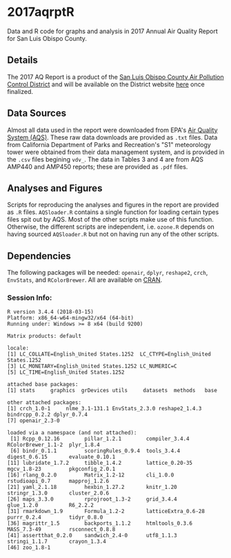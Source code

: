 # 2017aqrptR
Data and R code for graphs and analysis in 2017 Annual Air Quality Report for San Luis Obispo County.

## Details
The 2017 AQ Report is a product of the [San Luis Obispo County Air Pollution Control District](http://www.slocleanair.org/) and will be available on the District website [here](http://www.slocleanair.org/library/air-quality-reports.php) once finalized.

## Data Sources
Almost all data used in the report were downloaded from EPA's [Air Quality System (AQS)](https://www.epa.gov/aqs). These raw data downloads are provided as `.txt` files. Data from California Department of Parks and Recreation's "S1" meteorology tower were obtained from their data management system, and is provided in the `.csv` files begining `vdv_`. The data in Tables 3 and 4 are from AQS AMP440 and AMP450 reports; these are provided as `.pdf` files.

## Analyses and Figures
Scripts for reproducing the analyses and figures in the report are provided as `.R` files. `AQSloader.R` contains a single function for loading certain types files spit out by AQS. Most of the other scripts make use of this function. Otherwise, the different scripts are independent, i.e. `ozone.R` depends on having sourced `AQSloader.R` but not on having run any of the other scripts. 

## Dependencies
The following packages will be needed: `openair`, `dplyr`, `reshape2`, `crch`, `EnvStats`, and `RColorBrewer`. All are available on [CRAN](https://cran.r-project.org/).

### Session Info:
```
R version 3.4.4 (2018-03-15)
Platform: x86_64-w64-mingw32/x64 (64-bit)
Running under: Windows >= 8 x64 (build 9200)

Matrix products: default

locale:
[1] LC_COLLATE=English_United States.1252  LC_CTYPE=English_United States.1252   
[3] LC_MONETARY=English_United States.1252 LC_NUMERIC=C                          
[5] LC_TIME=English_United States.1252    

attached base packages:
[1] stats     graphics  grDevices utils     datasets  methods   base     

other attached packages:
[1] crch_1.0-1     nlme_3.1-131.1 EnvStats_2.3.0 reshape2_1.4.3 bindrcpp_0.2.2 dplyr_0.7.4   
[7] openair_2.3-0 

loaded via a namespace (and not attached):
 [1] Rcpp_0.12.16        pillar_1.2.1        compiler_3.4.4      RColorBrewer_1.1-2  plyr_1.8.4         
 [6] bindr_0.1.1         scoringRules_0.9.4  tools_3.4.4         digest_0.6.15       evaluate_0.10.1    
[11] lubridate_1.7.2     tibble_1.4.2        lattice_0.20-35     mgcv_1.8-23         pkgconfig_2.0.1    
[16] rlang_0.2.0         Matrix_1.2-12       cli_1.0.0           rstudioapi_0.7      mapproj_1.2.6      
[21] yaml_2.1.18         hexbin_1.27.2       knitr_1.20          stringr_1.3.0       cluster_2.0.6      
[26] maps_3.3.0          rprojroot_1.3-2     grid_3.4.4          glue_1.2.0          R6_2.2.2           
[31] rmarkdown_1.9       Formula_1.2-2       latticeExtra_0.6-28 purrr_0.2.4         tidyr_0.8.0        
[36] magrittr_1.5        backports_1.1.2     htmltools_0.3.6     MASS_7.3-49         rsconnect_0.8.8    
[41] assertthat_0.2.0    sandwich_2.4-0      utf8_1.1.3          stringi_1.1.7       crayon_1.3.4       
[46] zoo_1.8-1      
```